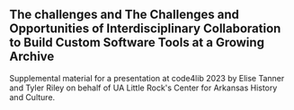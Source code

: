 ## The challenges and The Challenges and Opportunities of Interdisciplinary Collaboration to Build Custom Software Tools at a Growing Archive
Supplemental material for a presentation at code4lib 2023 by Elise Tanner and Tyler Riley on behalf of UA Little Rock's Center for Arkansas History and Culture. 
